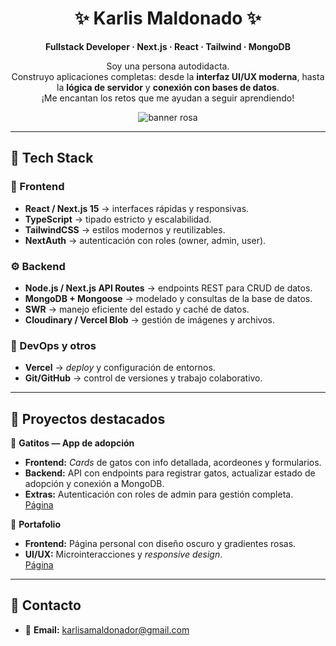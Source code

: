 <div align="center">

# ✨ Karlis Maldonado ✨

**Fullstack Developer · Next.js · React · Tailwind · MongoDB**

Soy una persona autodidacta.  
Construyo aplicaciones completas: desde la **interfaz UI/UX moderna**, hasta la **lógica de servidor** y **conexión con bases de datos**.  
¡Me encantan los retos que me ayudan a seguir aprendiendo! 

<!-- Banner -->
<img src="https://capsule-render.vercel.app/api?type=soft&height=120&color=0:ff9bd3,100:bb86fc&text=Hola%20(˶ᵔ%20ᵕ%20ᵔ˶)&fontColor=ffffff&fontSize=28" alt="banner rosa" />

</div>


---

## 🧰 Tech Stack

### 🌸 Frontend
- **React / Next.js 15** → interfaces rápidas y responsivas.  
- **TypeScript** → tipado estricto y escalabilidad.  
- **TailwindCSS** → estilos modernos y reutilizables.  
- **NextAuth** → autenticación con roles (owner, admin, user).  

### ⚙️ Backend
- **Node.js / Next.js API Routes** → endpoints REST para CRUD de datos.  
- **MongoDB + Mongoose** → modelado y consultas de la base de datos.  
- **SWR** → manejo eficiente del estado y caché de datos.  
- **Cloudinary / Vercel Blob** → gestión de imágenes y archivos.  

### 🚀 DevOps y otros
- **Vercel** → *deploy* y configuración de entornos.  
- **Git/GitHub** → control de versiones y trabajo colaborativo.  

---

## 🌸 Proyectos destacados

🐾 **Gatitos — App de adopción**  
- **Frontend:** *Cards* de gatos con info detallada, acordeones y formularios.  
- **Backend:** API con endpoints para registrar gatos, actualizar estado de adopción y conexión a MongoDB.  
- **Extras:** Autenticación con roles de admin para gestión completa.  
  [Página](https://gatitos-delta.vercel.app/)

💼 **Portafolio**  
- **Frontend:** Página personal con diseño oscuro y gradientes rosas.  
- **UI/UX:** Microinteracciones y *responsive design*.  
  [Página](https://portafolioweb-sandy.vercel.app/)

---

## 🤝 Contacto

- 📧 **Email:** karlisamaldonador@gmail.com
